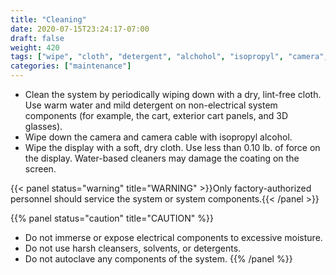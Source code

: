 ```yaml
---
title: "Cleaning"
date: 2020-07-15T23:24:17-07:00
draft: false
weight: 420
tags: ["wipe", "cloth", "detergent", "alchohol", "isopropyl", "camera", "cart", "electrical", "cable", "cables", "cleaner", "glasses", "panel"]
categories: ["maintenance"]
---
```

* Clean the system by periodically wiping down with a dry, lint-free cloth. Use warm water and mild detergent on non-electrical system components (for example, the cart, exterior cart panels, and 3D glasses).
* Wipe down the camera and camera cable with isopropyl alcohol.
* Wipe the display with a soft, dry cloth. Use less than 0.10 lb. of force on the display. Water-based cleaners may damage the coating on the screen.

{{< panel status="warning" title="WARNING" >}}Only factory-authorized personnel should service the system or system components.{{< /panel >}}

{{% panel status="caution" title="CAUTION" %}}
* Do not immerse or expose electrical components to excessive moisture.
* Do not use harsh cleansers, solvents, or detergents.
* Do not autoclave any components of the system.
{{% /panel %}}
